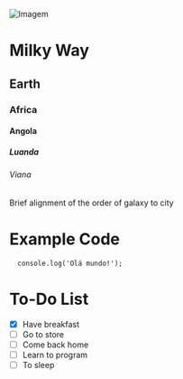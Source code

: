 ![Imagem](https://octodex.github.com/images/orderedlistocat.png)
# Milky Way
## Earth
### Africa
#### Angola
##### Luanda
###### Viana

Brief alignment of the order of galaxy to city

# Example Code
```
  console.log('Olá mundo!');
```

# To-Do List
- [x] Have breakfast
- [ ] Go to store
- [ ] Come back home
- [ ] Learn to program
- [ ] To sleep
